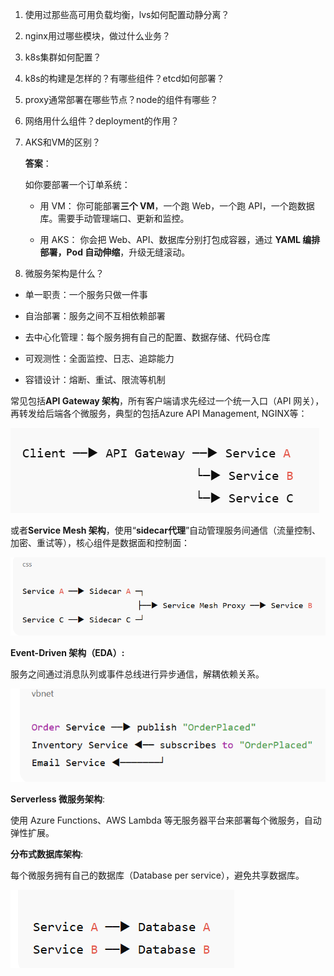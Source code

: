 1. 使用过那些高可用负载均衡，lvs如何配置动静分离？
2. nginx用过哪些模块，做过什么业务？
3. k8s集群如何配置？
4. k8s的构建是怎样的？有哪些组件？etcd如何部署？
5. proxy通常部署在哪些节点？node的组件有哪些？
6. 网络用什么组件？deployment的作用？
7. AKS和VM的区别？

    **答案**：

    如你要部署一个订单系统：

    - 用 VM： 你可能部署**三个 VM**，一个跑 Web，一个跑 API，一个跑数据库。需要手动管理端口、更新和监控。

    - 用 AKS： 你会把 Web、API、数据库分别打包成容器，通过 **YAML 编排部署，Pod 自动伸缩**，升级无缝滚动。

8. 微服务架构是什么？

- 单一职责：一个服务只做一件事

- 自治部署：服务之间不互相依赖部署

- 去中心化管理：每个服务拥有自己的配置、数据存储、代码仓库

- 可观测性：全面监控、日志、追踪能力

- 容错设计：熔断、重试、限流等机制

常见包括**API Gateway 架构**，所有客户端请求先经过一个统一入口（API 网关），再转发给后端各个微服务，典型的包括Azure API Management, NGINX等：

![alt text](./image/image.png)

或者**Service Mesh 架构**，使用“**sidecar代理**”自动管理服务间通信（流量控制、加密、重试等），核心组件是数据面和控制面：

![alt text](./image/image-1.png)

**Event-Driven 架构（EDA）:**

服务之间通过消息队列或事件总线进行异步通信，解耦依赖关系。

![alt text](./image/image-2.png)

**Serverless 微服务架构**:

使用 Azure Functions、AWS Lambda 等无服务器平台来部署每个微服务，自动弹性扩展。

**分布式数据库架构**:

每个微服务拥有自己的数据库（Database per service），避免共享数据库。

![alt text](./image/image-3.png)